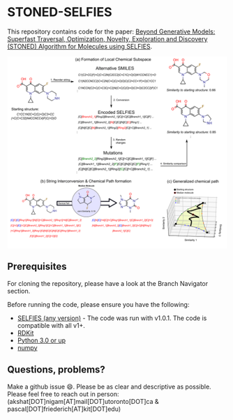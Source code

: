 # STONED-SELFIES
This repository contains code for the paper: [Beyond Generative Models: Superfast Traversal, Optimization, Novelty, Exploration and Discovery (STONED) Algorithm for Molecules using SELFIES](https://chemrxiv.org/articles/preprint/Beyond_Generative_Models_Superfast_Traversal_Optimization_Novelty_Exploration_and_Discovery_STONED_Algorithm_for_Molecules_using_SELFIES/13383266). 


<img align="center" src="./readme_docs/fig_main_algo.png"/>

## Prerequisites
For cloning the repository, please have a look at the Branch Navigator section.  

Before running the code, please ensure you have the following:
- [SELFIES (any version)](https://github.com/aspuru-guzik-group/selfies) - 
  The code was run with v1.0.1. The code is compatible with all v1+. 
- [RDKit](https://www.rdkit.org/docs/Install.html)
- [Python 3.0 or up](https://www.python.org/download/releases/3.0/)
- [numpy](https://pypi.org/project/numpy/)




## Questions, problems?
Make a github issue 😄. Please be as clear and descriptive as possible. Please feel free to reach
out in person: (akshat[DOT]nigam[AT]mail[DOT]utoronto[DOT]ca & pascal[DOT]friederich[AT]kit[DOT]edu)